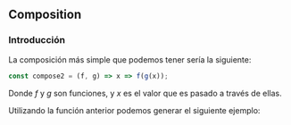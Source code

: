 ## Composition

### Introducción

La composición más simple que podemos tener sería la siguiente:

```js
const compose2 = (f, g) => x => f(g(x));
```

Donde _f_ y _g_ son funciones, y _x_ es el valor que es pasado a través de ellas.

Utilizando la función anterior podemos generar el siguiente ejemplo:

```js
```